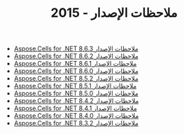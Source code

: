﻿---
title: ملاحظات الإصدار - 2015
type: docs
weight: 60
url: /ar/net/release-notes-2015/
---
- [Aspose.Cells for .NET 8.6.3 ملاحظات الإصدار](/cells/ar/net/aspose-cells-for-net-8-6-3-release-notes/)
- [Aspose.Cells for .NET 8.6.2 ملاحظات الإصدار](/cells/ar/net/aspose-cells-for-net-8-6-2-release-notes/)
- [Aspose.Cells for .NET 8.6.1 ملاحظات الإصدار](/cells/ar/net/aspose-cells-for-net-8-6-1-release-notes/)
- [Aspose.Cells for .NET 8.6.0 ملاحظات الإصدار](/cells/ar/net/aspose-cells-for-net-8-6-0-release-notes/)
- [Aspose.Cells for .NET 8.5.2 ملاحظات الإصدار](/cells/ar/net/aspose-cells-for-net-8-5-2-release-notes/)
- [Aspose.Cells for .NET 8.5.1 ملاحظات الإصدار](/cells/ar/net/aspose-cells-for-net-8-5-1-release-notes/)
- [Aspose.Cells for .NET 8.5.0 ملاحظات الإصدار](/cells/ar/net/aspose-cells-for-net-8-5-0-release-notes/)
- [Aspose.Cells for .NET 8.4.2 ملاحظات الإصدار](/cells/ar/net/aspose-cells-for-net-8-4-2-release-notes/)
- [Aspose.Cells for .NET 8.4.1 ملاحظات الإصدار](/cells/ar/net/aspose-cells-for-net-8-4-1-release-notes/)
- [Aspose.Cells for .NET 8.4.0 ملاحظات الإصدار](/cells/ar/net/aspose-cells-for-net-8-4-0-release-notes/)
- [Aspose.Cells for .NET 8.3.2 ملاحظات الإصدار](/cells/ar/net/aspose-cells-for-net-8-3-2-release-notes/)
